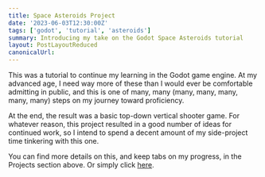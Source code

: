 ```yaml
---
title: Space Asteroids Project
date: '2023-06-03T12:30:00Z'
tags: ['godot', 'tutorial', 'asteroids']
summary: Introducing my take on the Godot Space Asteroids tutorial
layout: PostLayoutReduced
canonicalUrl:
---
```


This was a tutorial to continue my learning in the Godot game engine. At my advanced age, I need way more of these than
I would ever be comfortable admitting in public, and this is one of many, many (many, many, many, many, many) steps on
my journey toward proficiency.

At the end, the result was a basic top-down vertical shooter game. For whatever reason, this project resulted in a good
number of ideas for continued work, so I intend to spend a decent amount of my side-project time tinkering with this
one.

You can find more details on this, and keep tabs on my progress, in the Projects section above. Or simply click
[here](/projects/godot-asteroids).
